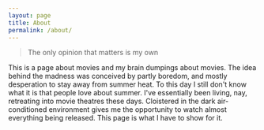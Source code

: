 ```yaml
---
layout: page
title: About
permalink: /about/
---
```

> The only opinion that matters is my own

This is a page about movies and my brain dumpings about movies. The idea behind the madness was conceived by partly boredom, and mostly desperation to stay away from summer heat. To this day I still don't know what it is that people love about summer. I've essentially been living, nay, retreating into movie theatres these days. Cloistered in the dark air-conditioned environment gives me the opportunity to watch almost everything being released. This page is what I have to show for it.
